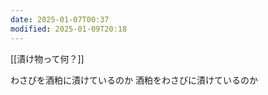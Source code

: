 ```yaml
---
date: 2025-01-07T00:37
modified: 2025-01-09T20:18
---
```


[[漬け物って何？]]

わさびを酒粕に漬けているのか
酒粕をわさびに漬けているのか

